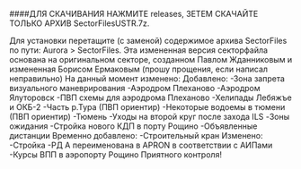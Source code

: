 ####ДЛЯ СКАЧИВАНИЯ НАЖМИТЕ releases, ЗЕТЕМ СКАЧАЙТЕ ТОЛЬКО АРХИВ SectorFilesUSTR.7z.

Для установки перетащите (с заменой) содержимое архива SectorFiles по пути: Aurora > SectorFiles.
Эта измененная версия секторфайла основана на оригинальном секторе, созданном Павлом Жданниковым и измененная Борисом Ермаковым (прошу прощения, если написал неправильно)
На данный момент изменено:
Добавлено:
  -Зона запрета визуального маневрирования
  -Аэродром Плеханово
  -Аэродром Ялуторовск
  -ПВП схемы для аэродрома Плеханово
  -Хелипады Лебяжъе и ОКБ-2
  -Часть р.Тура (ПВП ориентир)
  -Некоторые водоемы в тюмени (ПВП ориентир)
  -Тюмень
  -Уходы на второй круг после захода ILS
  -Зоны ожидания
  -Стройка нового КДП в порту Рощино
  -Объявленные дистанции
Временно добавлено:
  -Строительный кран
Изменено:
  -Стройка
  -РД A переименована в APRON в соответствии с АИПами
  -Курсы ВПП в аэропорту Рощино
Приятного контроля!
